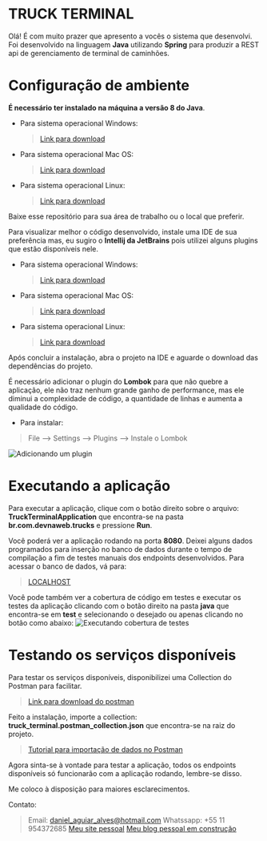 # TRUCK TERMINAL
Olá! É com muito prazer que apresento a vocês o sistema que desenvolvi. Foi desenvolvido na linguagem **Java** utilizando **Spring** para produzir a REST api de gerenciamento de terminal de caminhões.

# Configuração de ambiente
 **É necessário ter instalado na máquina a versão 8 do Java**.
 - Para sistema operacional Windows:
	 > [Link para download](https://www.java.com/pt_BR/download/help/windows_manual_download.xml)
- Para sistema operacional Mac OS:
	> [Link para download](https://www.java.com/pt_BR/download/help/mac_install.xml)
- Para sistema operacional Linux:
	>[Link para download](https://www.java.com/pt_BR/download/help/linux_install.xml)

Baixe esse repositório para sua área de trabalho ou o local que preferir.

Para visualizar melhor o código desenvolvido, instale uma IDE de sua preferência mas, eu sugiro o **Intellij da JetBrains** pois utilizei alguns plugins que estão disponíveis nele.

- Para sistema operacional Windows:
	> [Link para download](https://www.jetbrains.com/idea/download/#section=windows)
- Para sistema operacional Mac OS:
	>[Link para download](https://www.jetbrains.com/idea/download/#section=mac)
- Para sistema operacional Linux:
	>[Link para download](https://www.jetbrains.com/idea/download/#section=linux)

Após concluir a instalação, abra o projeto na IDE e aguarde o download das dependências do projeto.

É necessário adicionar o plugin do **Lombok** para que não quebre a aplicação, ele não traz nenhum grande ganho de performance, mas ele diminui a complexidade de código, a quantidade de linhas e aumenta a qualidade do código.

- Para instalar:
> File --> Settings --> Plugins --> Instale o Lombok

![Adicionando um plugin](https://user-images.githubusercontent.com/4295964/28477847-bdea8c28-6e0a-11e7-988f-85584c20ac73.png)

# Executando a aplicação

Para executar a aplicação, clique com o botão direito sobre o arquivo: **TruckTerminalApplication** que encontra-se na pasta **br.com.devnaweb.trucks** e pressione **Run**.

Você poderá ver a aplicação rodando na porta **8080**. Deixei alguns dados programados para inserção no banco de dados durante o tempo de compilação a fim de testes manuais dos endpoints desenvolvidos. Para acessar o banco de dados, vá para:
>[LOCALHOST](http://localhost:8080/h2)

Você pode também ver a cobertura de código em testes e executar os testes da aplicação clicando com o botão direito na pasta **java** que encontra-se em **test** e selecionando o desejado ou apenas clicando no botão como abaixo:
![Executando cobertura de testes](https://resources.jetbrains.com/help/img/idea/2019.3/run-with-coverage.png)

# Testando os serviços disponíveis

Para testar os serviços disponíveis, disponibilizei uma Collection do Postman para facilitar. 
> [Link para download do postman](https://www.postman.com/downloads/)

Feito a instalação, importe a collection: **truck_terminal.postman_collection.json** que encontra-se na raiz do projeto. 
> [Tutorial para importação de dados no Postman](https://learning.postman.com/docs/postman/collection-runs/working-with-data-files/)

Agora sinta-se à vontade para testar a aplicação, todos os endpoints disponíveis só funcionarão com a aplicação rodando, lembre-se disso.

Me coloco à disposição para maiores esclarecimentos.

Contato:
>Email: daniel_aguiar_alves@hotmail.com
>Whatssapp: +55 11 954372685
>[Meu site pessoal](https://eu-danialves.com.br)
>[Meu blog pessoal em construção](https://devnaweb.com.br)
